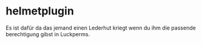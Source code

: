 # helmetplugin
Es ist dafür da das jemand einen Lederhut kriegt wenn du ihm die passende berechtigung gibst in Luckperms. 
